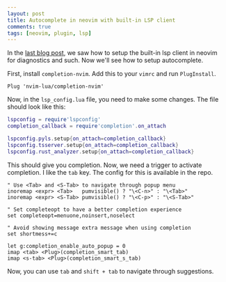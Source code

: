 ```yaml
---
layout: post
title: Autocomplete in neovim with built-in LSP client
comments: true
tags: [neovim, plugin, lsp]
---
```


In the [last blog post](/2021/01/10/language-server-in-vim/), we saw how to setup the built-in lsp client in neovim for diagnostics and such. Now we'll see how to setup autocomplete.

First, install `completion-nvim`. Add this to your `vimrc` and run `PlugInstall`.

```vim
Plug 'nvim-lua/completion-nvim'
```

Now, in the `lsp_config.lua` file, you need to make some changes. The file should look like this:

```lua
lspconfig = require'lspconfig'
completion_callback = require'completion'.on_attach

lspconfig.pyls.setup{on_attach=completion_callback}
lspconfig.tsserver.setup{on_attach=completion_callback}
lspconfig.rust_analyzer.setup{on_attach=completion_callback}
```

This should give you completion. Now, we need a trigger to activate completion. I like the `tab` key. The config for this is available in the repo.

```vim
" Use <Tab> and <S-Tab> to navigate through popup menu
inoremap <expr> <Tab>   pumvisible() ? "\<C-n>" : "\<Tab>"
inoremap <expr> <S-Tab> pumvisible() ? "\<C-p>" : "\<S-Tab>"

" Set completeopt to have a better completion experience
set completeopt=menuone,noinsert,noselect

" Avoid showing message extra message when using completion
set shortmess+=c

let g:completion_enable_auto_popup = 0
imap <tab> <Plug>(completion_smart_tab)
imap <s-tab> <Plug>(completion_smart_s_tab)
```

Now, you can use `tab` and `shift + tab` to navigate through suggestions.

